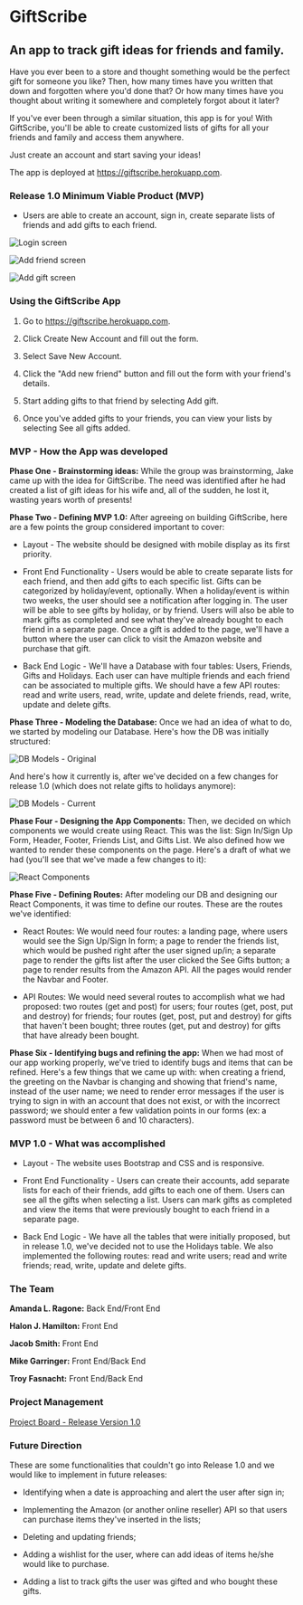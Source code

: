 <h1>GiftScribe</h1>
<h2>An app to track gift ideas for friends and family.</h2>

Have you ever been to a store and thought something would be the perfect gift for someone you like? Then, how many times have you written that down and forgotten where you'd done that? Or how many times have you thought about writing it somewhere and completely forgot about it later?

If you've ever been through a similar situation, this app is for you! With GiftScribe, you'll be able to create customized lists of gifts for all your friends and family and access them anywhere.

Just create an account and start saving your ideas!

The app is deployed at https://giftscribe.herokuapp.com.


<h3>Release 1.0 Minimum Viable Product (MVP)</h3>

- Users are able to create an account, sign in, create separate lists of friends and add gifts to each friend.

![Login screen](public/images/login-screen.jpg)

![Add friend screen](public/images/add-friend-screen.jpg)

![Add gift screen](public/images/add-gift-screen.jpg)


<h3>Using the GiftScribe App</h3>

1. Go to https://giftscribe.herokuapp.com.

2. Click Create New Account and fill out the form.

3. Select Save New Account.

4. Click the "Add new friend" button and fill out the form with your friend's details.

5. Start adding gifts to that friend by selecting Add gift.

6. Once you've added gifts to your friends, you can view your lists by selecting See all gifts added.


<h3>MVP - How the App was developed</h3>

**Phase One - Brainstorming ideas:** While the group was brainstorming, Jake came up with the idea for GiftScribe. The need was identified after he had created a list of gift ideas for his wife and, all of the sudden, he lost it, wasting years worth of presents! 

**Phase Two - Defining MVP 1.0:** After agreeing on building GiftScribe, here are a few points the group considered important to cover:

- Layout - The website should be designed with mobile display as its first priority.

- Front End Functionality - Users would be able to create separate lists for each friend, and then add gifts to each specific list. 
Gifts can be categorized by holiday/event, optionally. 
When a holiday/event is within two weeks, the user should see a notification after logging in. 
The user will be able to see gifts by holiday, or by friend.
Users will also be able to mark gifts as completed and see what they've already bought to each friend in a separate page.
Once a gift is added to the page, we'll have a button where the user can click to visit the Amazon website and purchase that gift.

- Back End Logic - We'll have a Database with four tables: Users, Friends, Gifts and Holidays. Each user can have multiple friends and each friend can be associated to multiple gifts.
We should have a few API routes: read and write users, read, write, update and delete friends, read, write, update and delete gifts.

**Phase Three - Modeling the Database:** Once we had an idea of what to do, we started by modeling our Database. Here's how the DB was initially structured:

![DB Models - Original](public/images/DB-modeling.jpg)

And here's how it currently is, after we've decided on a few changes for release 1.0 (which does not relate gifts to holidays anymore):

![DB Models - Current](public/images/DB-modeling-current.jpg)

**Phase Four - Designing the App Components:** Then, we decided on which components we would create using React. This was the list: Sign In/Sign Up Form, Header, Footer, Friends List, and Gifts List. We also defined how we wanted to render these components on the page. Here's a draft of what we had (you'll see that we've made a few changes to it):

![React Components](public/images/react-components.jpg)

**Phase Five - Defining Routes:** After modeling our DB and designing our React Components, it was time to define our routes. These are the routes we've identified:

- React Routes: We would need four routes: a landing page, where users would see the Sign Up/Sign In form; a page to render the friends list, which would be pushed right after the user signed up/in; a separate page to render the gifts list after the user clicked the See Gifts button; a page to render results from the Amazon API. All the pages would render the Navbar and Footer. 

- API Routes: We would need several routes to accomplish what we had proposed: two routes (get and post) for users; four routes (get, post, put and destroy) for friends; four routes (get, post, put and destroy) for gifts that haven't been bought; three routes (get, put and destroy) for gifts that have already been bought.

**Phase Six - Identifying bugs and refining the app:** When we had most of our app working properly, we've tried to identify bugs and items that can be refined. Here's a few things that we came up with: when creating a friend, the greeting on the Navbar is changing and showing that friend's name, instead of the user name; we need to render error messages if the user is trying to sign in with an account that does not exist, or with the incorrect password; we should enter a few validation points in our forms (ex: a password must be between 6 and 10 characters).


<h3>MVP 1.0 - What was accomplished</h3>

- Layout - The website uses Bootstrap and CSS and is responsive.

- Front End Functionality - Users can create their accounts, add separate lists for each of their friends, add gifts to each one of them. 
Users can see all the gifts when selecting a list.
Users can mark gifts as completed and view the items that were previously bought to each friend in a separate page.

- Back End Logic - We have all the tables that were initially proposed, but in release 1.0, we've decided not to use the Holidays table.
We also implemented the following routes: read and write users; read and write friends; read, write, update and delete gifts.


<h3>The Team</h3>

**Amanda L. Ragone:** Back End/Front End

**Halon J. Hamilton:** Front End

**Jacob Smith:** Front End

**Mike Garringer:** Front End/Back End

**Troy Fasnacht:** Front End/Back End


<h3>Project Management</h3>

[Project Board - Release Version 1.0](https://github.com/rise-shine/Project-2/projects/1)


<h3>Future Direction</h3>

These are some functionalities that couldn't go into Release 1.0 and we would like to implement in future releases:
- Identifying when a date is approaching and alert the user after sign in;

- Implementing the Amazon (or another online reseller) API so that users can purchase items they've inserted in the lists;

- Deleting and updating friends;

- Adding a wishlist for the user, where can add ideas of items he/she would like to purchase.

- Adding a list to track gifts the user was gifted and who bought these gifts.
